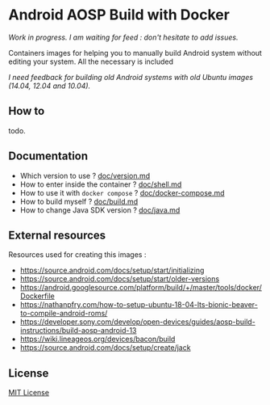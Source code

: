 # Android AOSP Build with Docker

*Work in progress. I am waiting for feed : don't hesitate to add issues.*

Containers images for helping you to manually build Android system without editing your system. All the necessary is included

*I need feedback for building old Android systems with old Ubuntu images (14.04, 12.04 and 10.04).*

## How to

todo.

## Documentation

- Which version to use ? [doc/version.md](./doc/version.md)
- How to enter inside the container ? [doc/shell.md](./doc/shell.md)
- How to use it with `docker compose` ? [doc/docker-compose.md](./doc/docker-compose.md)
- How to build myself ? [doc/build.md](./doc/build.md)
- How to change Java SDK version ? [doc/java.md](./doc/java.md)

## External resources

Resources used for creating this images :
- <https://source.android.com/docs/setup/start/initializing>
- <https://source.android.com/docs/setup/start/older-versions>
- <https://android.googlesource.com/platform/build/+/master/tools/docker/Dockerfile>
- <https://nathanpfry.com/how-to-setup-ubuntu-18-04-lts-bionic-beaver-to-compile-android-roms/>
- <https://developer.sony.com/develop/open-devices/guides/aosp-build-instructions/build-aosp-android-13>
- <https://wiki.lineageos.org/devices/bacon/build>
- <https://source.android.com/docs/setup/create/jack>

## License

[MIT License](LICENSE)
